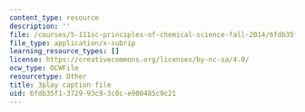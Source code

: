 ```yaml
---
content_type: resource
description: ''
file: /courses/5-111sc-principles-of-chemical-science-fall-2014/6fdb35f1372993c93c0ce900485c9c21_f6Z99Gu6XEE.srt
file_type: application/x-subrip
learning_resource_types: []
license: https://creativecommons.org/licenses/by-nc-sa/4.0/
ocw_type: OCWFile
resourcetype: Other
title: 3play caption file
uid: 6fdb35f1-3729-93c9-3c0c-e900485c9c21
---
```

